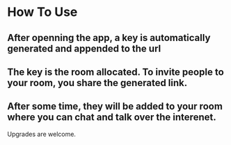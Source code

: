 # How To Use

## After openning the app, a key is automatically generated and appended to the url

## The key is the room allocated. To invite people to your room, you share the generated link.

## After some time, they will be added to your room where you can chat and talk over the interenet.

Upgrades are welcome.